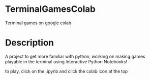 # TerminalGamesColab
Terminal games on google colab

# Description
A project to get more familiar with python, working on making games playable in the terminal using Interactive Python Notebooks!

to play, click on the .ipynb and click the colab icon at the top